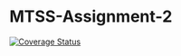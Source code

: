 # MTSS-Assignment-2
[![Coverage Status](https://coveralls.io/repos/github/dvdbaggio/MTSS-Assignment-2/badge.svg?branch=main)](https://coveralls.io/github/dvdbaggio/MTSS-Assignment-2?branch=main)
